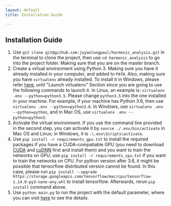 ```yaml
---
layout: default
title: Installation Guide

---
```


## Installation Guide

1. Use `git clone git@github.com:juyaolongpaul/harmonic_analysis.git` in the terminal to clone the project, then use `cd harmonic_analysis` to go into the project folder. Making sure that you are on the master branch.
2. Create a virtual environment using Python 3. Making sure you have it already installed in your computer, and added to `PATH`. Also, making sure you have `virtualenv` already installed. To install it in Windows, please refer [here](https://programwithus.com/learn-to-code/Pip-and-virtualenv-on-Windows/), until "Launch virtualenv" Section since you are going to use the following commands to launch it. In Linux, an example is: `virtualenv .env --python=python3.5`. Please change `python3.5` into the one installed in your machine. For example, if your machine has Python 3.6, then use `virtualenv .env --python=python3.6`. In Windows, use `virtualenv .env --python=python`, and in Mac OS, use `virtualenv .env --python=python3`.
3. Activate the virtual environment. If you use the command line provided in the second step, you can activate it by `source ./.env/bin/activate` in Mac OS and Linux; in Windows, it is `.\.env\Scripts\activate`.
4. Use `pip install -r requirements_gpu.txt` to install the required packages if you have a CUDA-compatiable GPU (you need to download [CUDA](https://developer.nvidia.com/cuda-90-download-archive) and [cuDNN]( https://developer.nvidia.com/cudnn) first and install them) and you want to train the networks on GPU; use `pip install -r requirements_cpu.txt` if you want to train the networks on CPU. For python version after 3.6, it might be possible that tensorflow distributed version cannot be found. In this case, please run `pip install --upgrade https://storage.googleapis.com/tensorflow/mac/cpu/tensorflow-1.14.0-py3-none-any.whl` to install tensorflow. Afterwards, rerun `pip install` command above.
5. Use `python main.py` to run the project with the default parameter, where you can visit [here](https://juyaolongpaul.github.io/harmonic_analysis/Github_Page/parameter_adjustment.html) to see the details. 
